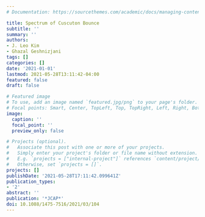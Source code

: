 ```yaml
---
# Documentation: https://sourcethemes.com/academic/docs/managing-content/

title: Spectrum of Cuscuton Bounce
subtitle: ''
summary: ''
authors:
- J. Leo Kim
- Ghazal Geshnizjani
tags: []
categories: []
date: '2021-01-01'
lastmod: 2021-05-28T13:11:42-04:00
featured: false
draft: false

# Featured image
# To use, add an image named `featured.jpg/png` to your page's folder.
# Focal points: Smart, Center, TopLeft, Top, TopRight, Left, Right, BottomLeft, Bottom, BottomRight.
image:
  caption: ''
  focal_point: ''
  preview_only: false

# Projects (optional).
#   Associate this post with one or more of your projects.
#   Simply enter your project's folder or file name without extension.
#   E.g. `projects = ["internal-project"]` references `content/project/deep-learning/index.md`.
#   Otherwise, set `projects = []`.
projects: []
publishDate: '2021-05-28T17:11:42.099641Z'
publication_types:
- '2'
abstract: ''
publication: '*JCAP*'
doi: 10.1088/1475-7516/2021/03/104
---
```

